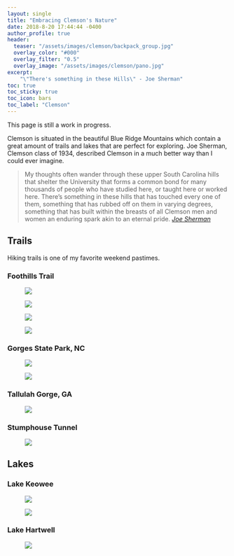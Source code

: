 ```yaml
---
layout: single
title: "Embracing Clemson's Nature"
date: 2018-8-20 17:44:44 -0400
author_profile: true
header:
  teaser: "/assets/images/clemson/backpack_group.jpg"
  overlay_color: "#000"
  overlay_filter: "0.5"
  overlay_image: "/assets/images/clemson/pano.jpg"
excerpt:
    "\"There's something in these Hills\" - Joe Sherman"
toc: true
toc_sticky: true
toc_icon: bars
toc_label: "Clemson"
---
```

This page is still a work in progress.

Clemson is situated in the beautiful Blue Ridge Mountains which contain a great amount of trails and lakes that are perfect for exploring. Joe Sherman, Clemson class of 1934, described Clemson in a much better way than I could ever imagine.
> My thoughts often wander through these upper South Carolina hills that shelter the University that forms a common bond for many thousands of people who have studied here, or taught here or worked here. There’s something in these hills that has touched every one of them, something that has rubbed off on them in varying degrees, something that has built within the breasts of all Clemson men and women an enduring spark akin to an eternal pride. <cite><a href="https://alumni.clemson.edu/something-in-these-hills/">Joe Sherman</a></cite>

## Trails ##
Hiking trails is one of my favorite weekend pastimes.

### Foothills Trail ###
<figure>
<a href="/assets/images/clemson/couple.jpg"><img src="/assets/images/clemson/couple.jpg"></a>
</figure>

<figure>
<a href="/assets/images/clemson/backpack_group.jpg"><img src="/assets/images/clemson/backpack_group.jpg"></a>
</figure>

<figure>
<a href="/assets/images/clemson/sassafras.jpg"><img src="/assets/images/clemson/sassafras.jpg"></a>
</figure>

<figure>
<a href="/assets/images/clemson/pinnacle.jpg"><img src="/assets/images/clemson/pinnacle.jpg"></a>
</figure>

### Gorges State Park, NC ###
<figure>
<a href="/assets/images/clemson/rainbow.jpg"><img src="/assets/images/clemson/rainbow.jpg"></a>
</figure>
<figure>
<a href="/assets/images/clemson/turtle.jpg"><img src="/assets/images/clemson/turtle.jpg"></a>
</figure>

### Tallulah Gorge, GA ###
<figure>
<a href="/assets/images/clemson/tallulah.jpg"><img src="/assets/images/clemson/tallulah.jpg"></a>
</figure>

### Stumphouse Tunnel ###
<figure>
<a href="/assets/images/clemson/stumphouse.jpg"><img src="/assets/images/clemson/stumphouse.jpg"></a>
</figure>

## Lakes ##
### Lake Keowee ###
<figure>
<a href="/assets/images/clemson/keowee.jpg"><img src="/assets/images/clemson/keowee.jpg"></a>
</figure>

<figure>
<a href="/assets/images/clemson/jump.jpg"><img src="/assets/images/clemson/jump.jpg"></a>
</figure>

### Lake Hartwell ###
<figure>
<a href="/assets/images/clemson/quarry.jpg"><img src="/assets/images/clemson/quarry.jpg"></a>
</figure>
